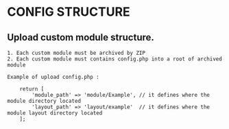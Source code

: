 # CONFIG STRUCTURE

## Upload custom module structure.

    1. Each custom module must be archived by ZIP
    2. Each custom module must contains config.php into a root of archived module

    Example of upload config.php :

        return [
            'module_path' => 'module/Example', // it defines where the module directory located
            'layout_path' => 'layout/example'  // it defines where the module layout directory located
        ];